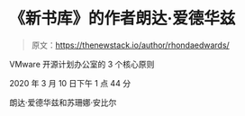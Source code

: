 # 《新书库》的作者朗达·爱德华兹

> 原文：<https://thenewstack.io/author/rhondaedwards/>

VMware 开源计划办公室的 3 个核心原则

2020 年 3 月 10 日下午 1 点 44 分

朗达·爱德华兹和苏珊娜·安比尔